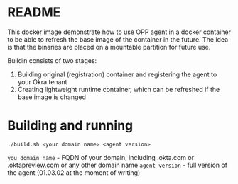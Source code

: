 # README #

This docker image demonstrate how to use OPP agent in a docker container to be able to refresh the base image of the container in the future. The idea is that the binaries are placed on a mountable partition for future use.

Buildin consists of two stages:
1. Building original (registration) container and registering the agent to your Okra tenant
2. Creating lightweight runtime container, which can be refreshed if the base image is changed

# Building and running 
`./build.sh <your domain name> <agent version>`

`you domain name` - FQDN of your domain, including .okta.com or .oktapreview.com or any other domain name
`agent version` - full version of the agent (01.03.02 at the moment of writing)
